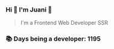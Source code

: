### Hi 👋 I&#39;m Juani 🦁

> I&#39;m a Frontend Web Developer SSR

### 📚 Days being a developer: 1195
